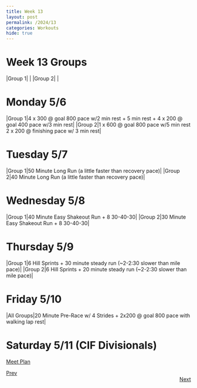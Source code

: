 ```yaml
---
title: Week 13
layout: post
permalink: /2024/13
categories: Workouts
hide: true
---
```



# Week 13 Groups

|Group 1| |
|Group 2| |

# Monday 5/6

|Group 1|4 x 300 @ goal 800 pace w/2 min rest + 5 min rest + 4 x 200 @ goal 400 pace w/3 min rest|
|Group 2|1 x 600 @ goal 800 pace w/5 min rest 2 x 200 @ finishing pace w/ 3 min rest| 

# Tuesday 5/7

|Group 1|50 Minute Long Run (a little faster than recovery pace)|
|Group 2|40 Minute Long Run (a little faster than recovery pace)| 

# Wednesday 5/8 

|Group 1|40 Minute Easy Shakeout Run + 8 30-40-30| 
|Group 2|30 Minute Easy Shakeout Run + 8 30-40-30|

# Thursday 5/9

|Group 1|6 Hill Sprints + 30 minute steady run (~2-2:30 slower than mile pace)|
|Group 2|6 Hill Sprints + 20 minute steady run (~2-2:30 slower than mile pace)|

# Friday 5/10 

|All Groups|20 Minute Pre-Race w/ 4 Strides + 2x200 @ goal 800 pace with walking lap rest|

# Saturday 5/11 (CIF Divisionals)

[Meet Plan]({{site.baseurl}}/2024/CIFD)

<div style="text-align: left"> <a href="{{site.baseurl}}/2024/12">Prev</a></div> 
<div style="text-align: right"> <a href="{{site.baseurl}}/2024/14">Next</a></div>